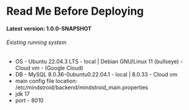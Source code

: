 # Read Me Before Deploying

#### Latest version: 1.0.0-SNAPSHOT

###### Existing running system

* OS - Ubuntu 22.04.3 LTS - local | Debian GNU/Linux 11 (bullseye) - Cloud vm - (Google Cloud)
* DB - MySQL 8.0.36-0ubuntu0.22.04.1 - local | 8.0.33 - Cloud vm
* main config file location: /etc/mindstroid/backend/mindstroid_main.properties
* jdk 17
* port - 8010